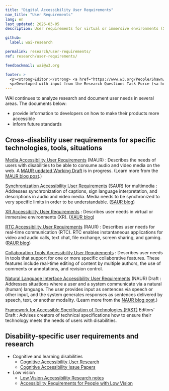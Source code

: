 ```yaml
---
title: "Digital Accessibility User Requirements"
nav_title: "User Requirements"
lang: en
last_updated: 2026-03-05
description: User requirements for virtual or immersive environments (XR), real-time communication (RTC), natural language interfaces, multimedia, cognitive accessibility, low vision, and more.

github:
  label: wai-research

permalink: research/user-requirements/
ref: research/user-requirements/

feedbackmail: wai@w3.org

footer: >
  <p><strong>Editor:</strong> <a href="https://www.w3.org/People/Shawn/">Shawn Lawton Henry</a>.</p>
  <p>Developed with input from the Research Questions Task Force (<a href="https://www.w3.org/groups/tf/rqtf/">RQTF</a>) of the Accessible Platform Architectures Working Group (<a href="https://www.w3.org/groups/wg/apa/">APA</a>).</p>
---
```


WAI continues to analyze research and document user needs in several areas. The documents below:
* provide information to developers on how to make their products more accessible
* inform future standards

## Cross-disability user requirements for specific technologies, tools, situations

[Media Accessibility User Requirements](https://www.w3.org/TR/media-accessibility-reqs/) (MAUR)
:   Describes the needs of users with disabilities to be able to consume audio and video media on the web. A [MAUR updated Working Draft](https://w3c.github.io/apa/media-accessibility-reqs/) is in progress. (Learn more from the [MAUR blog post](https://www.w3.org/blog/2015/12/media-accessibility-user-requirements-is-a-w3c-note/).)

[Synchronization Accessibility User Requirements](https://www.w3.org/TR/saur/) (SAUR) for multimedia
:   Addresses synchronization of captions, sign language interpretation, and descriptions in audio and video media. Media needs to be synchronized to very specific limits in order to be understandable. ([SAUR blog](https://www.w3.org/blog/2021/09/synchronization-accessibility-user-requirements-call-for-review/))

[XR Accessibility User Requirements](https://www.w3.org/TR/xaur/)
:   Describes user needs in virtual or immersive environments (XR). ([XAUR blog](https://www.w3.org/blog/2020/03/xr-accessibility-user-requirements-call-for-review/))

[RTC Accessibility User Requirements](https://www.w3.org/TR/raur/) (RAUR)
:   Describes user needs for real-time communication (RTC). RTC enables instantaneous applications for video and audio calls, text chat, file exchange, screen sharing, and gaming. ([RAUR blog](https://www.w3.org/blog/2020/03/rtc-accessibility-user-requirements-call-for-review/))

[Collaboration Tools Accessibility User Requirements](https://www.w3.org/TR/ctaur/)
:   Describes user needs in tools that support for one or more specific collaborative features. These features include real-time editing of content by multiple authors, the use of comments or annotations, and revision control.

[Natural Language Interface Accessibility User Requirements](https://www.w3.org/TR/naur) (NAUR) Draft
:   Addresses situations where a user and a system communicate via a natural (human) language. The user provides input as sentences via speech or other input, and the system generates responses as sentences delivered by speech, text, or another modality. (Learn more from the [NAUR blog post](https://www.w3.org/blog/2021/10/natural-language-interface-accessibility-user-requirements-call-for-review/).)

[Framework for Accessible Specification of Technologies (FAST)](https://w3c.github.io/apa/fast/) Editors' Draft
:   Advises creators of technical specifications how to ensure their technology meets the needs of users with disabilities. 

## Disability-specific user requirements and research
* Cognitive and learning disabilities
  * [Cognitive Accessibility User Research](https://w3c.github.io/coga/user-research/)
  * [Cognitive Accessibility Issue Papers](https://rawgit.com/w3c/coga/master/issue-papers/)
* Low vision
  * [Low Vision Accessibility Research notes](https://www.w3.org/WAI/GL/low-vision-a11y-tf/wiki/Research)
  * [Accessibility Requirements for People with Low Vision](https://www.w3.org/TR/low-vision-needs/)
